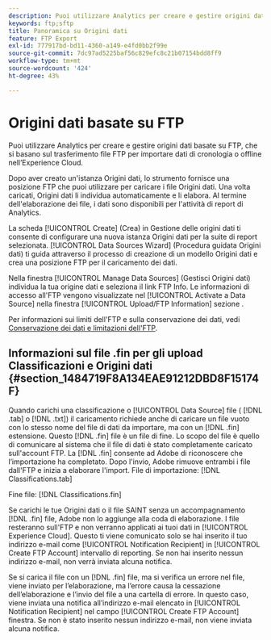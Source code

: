 ```yaml
---
description: Puoi utilizzare Analytics per creare e gestire origini dati basate su FTP, che si basano sul trasferimento file FTP per importare dati di cronologia o offline nell’Experience Cloud.
keywords: ftp;sftp
title: Panoramica su Origini dati
feature: FTP Export
exl-id: 777917bd-bd11-4360-a149-e4fd0bb2f99e
source-git-commit: 7dc97ad5225baf56c829efc8c21b07154bdd8ff9
workflow-type: tm+mt
source-wordcount: '424'
ht-degree: 43%

---
```


# Origini dati basate su FTP

Puoi utilizzare Analytics per creare e gestire origini dati basate su FTP, che si basano sul trasferimento file FTP per importare dati di cronologia o offline nell’Experience Cloud.

Dopo aver creato un&#39;istanza Origini dati, lo strumento fornisce una posizione FTP che puoi utilizzare per caricare i file Origini dati. Una volta caricati, Origini dati li individua automaticamente e li elabora. Al termine dell&#39;elaborazione dei file, i dati sono disponibili per l&#39;attività di report di Analytics.

La scheda [!UICONTROL Create] (Crea) in Gestione delle origini dati ti consente di configurare una nuova istanza Origini dati per la suite di report selezionata. [!UICONTROL Data Sources Wizard] (Procedura guidata Origini dati) ti guida attraverso il processo di creazione di un modello Origini dati e crea una posizione FTP per il caricamento dei dati.

Nella finestra [!UICONTROL Manage Data Sources] (Gestisci Origini dati) individua la tua origine dati e seleziona il link FTP Info. Le informazioni di accesso all&#39;FTP vengono visualizzate nel [!UICONTROL Activate a Data Source] nella finestra [!UICONTROL Upload/FTP Information] sezione .

Per informazioni sui limiti dell&#39;FTP e sulla conservazione dei dati, vedi [Conservazione dei dati e limitazioni dell&#39;FTP](/help/export/ftp-and-sftp/ftp-limits.md).

## Informazioni sul file .fin per gli upload Classificazioni e Origini dati {#section_1484719F8A134EAE91212DBD8F15174F}

Quando carichi una classificazione o [!UICONTROL Data Source] file ( [!DNL .tab] o [!DNL .txt]) il caricamento richiede anche di caricare un file vuoto con lo stesso nome del file di dati da importare, ma con un [!DNL .fin] estensione. Questo [!DNL .fin] file è un file di fine. Lo scopo del file è quello di comunicare al sistema che il file di dati è stato completamente caricato sull&#39;account FTP. La [!DNL .fin] consente ad Adobe di riconoscere che l’importazione ha completato. Dopo l&#39;invio, Adobe rimuove entrambi i file dall&#39;FTP e inizia a elaborare l&#39;import.
File di importazione: [!DNL Classifications.tab]

Fine file: [!DNL Classifications.fin]

Se carichi le tue Origini dati o il file SAINT senza un accompagnamento [!DNL .fin] file, Adobe non lo aggiunge alla coda di elaborazione. I file resteranno sull&#39;FTP e non verranno applicati ai tuoi dati in [!UICONTROL Experience Cloud]. Questo ti viene comunicato solo se hai inserito il tuo indirizzo e-mail come [!UICONTROL Notification Recipient] in [!UICONTROL Create FTP Account] intervallo di reporting. Se non hai inserito nessun indirizzo e-mail, non verrà inviata alcuna notifica.

Se si carica il file con un [!DNL .fin] file, ma si verifica un errore nel file, viene inviato per l’elaborazione, ma l’errore causa la cessazione dell’elaborazione e l’invio del file a una cartella di errore. In questo caso, viene inviata una notifica all’indirizzo e-mail elencato in [!UICONTROL Notification Recipient] nel campo [!UICONTROL Create FTP Account] finestra. Se non è stato inserito nessun indirizzo e-mail, non viene inviata alcuna notifica.
